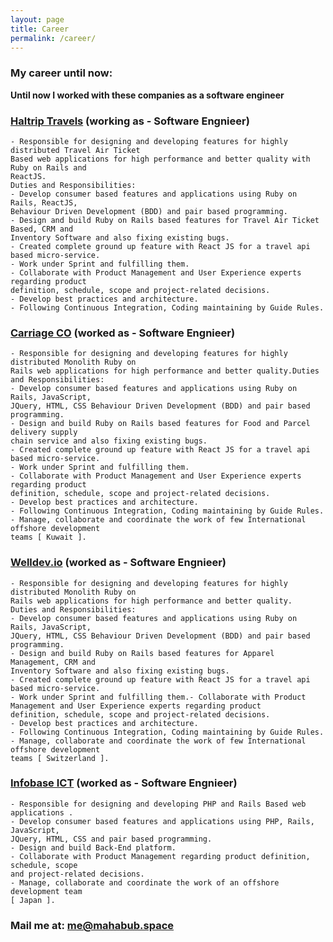 ```yaml
---
layout: page
title: Career
permalink: /career/
---
```


### My career until now:
**Until now I worked with these companies as a software engineer**

### [Haltrip Travels](http://haltrip.com) (working as - Software Engnieer)
    - Responsible for designing and developing features for highly distributed Travel Air Ticket
    Based web applications for high performance and better quality with Ruby on Rails and
    ReactJS.
    Duties and Responsibilities:
    - Develop consumer based features and applications using Ruby on Rails, ReactJS,
    Behaviour Driven Development (BDD) and pair based programming.
    - Design and build Ruby on Rails based features for Travel Air Ticket Based, CRM and
    Inventory Software and also fixing existing bugs.
    - Created complete ground up feature with React JS for a travel api based micro-service.
    - Work under Sprint and fulfilling them.
    - Collaborate with Product Management and User Experience experts regarding product
    definition, schedule, scope and project-related decisions.
    - Develop best practices and architecture.
    - Following Continuous Integration, Coding maintaining by Guide Rules.

### [Carriage CO](https://www.trycarriage.com) (worked as - Software Engnieer)
    - Responsible for designing and developing features for highly distributed Monolith Ruby on
    Rails web applications for high performance and better quality.Duties and Responsibilities:
    - Develop consumer based features and applications using Ruby on Rails, JavaScript,
    JQuery, HTML, CSS Behaviour Driven Development (BDD) and pair based programming.
    - Design and build Ruby on Rails based features for Food and Parcel delivery supply
    chain service and also fixing existing bugs.
    - Created complete ground up feature with React JS for a travel api based micro-service.
    - Work under Sprint and fulfilling them.
    - Collaborate with Product Management and User Experience experts regarding product
    definition, schedule, scope and project-related decisions.
    - Develop best practices and architecture.
    - Following Continuous Integration, Coding maintaining by Guide Rules.
    - Manage, collaborate and coordinate the work of few International offshore development
    teams [ Kuwait ].
    
### [Welldev.io](https://www.welldev.io) (worked as - Software Engnieer)
    - Responsible for designing and developing features for highly distributed Monolith Ruby on
    Rails web applications for high performance and better quality.
    Duties and Responsibilities:
    - Develop consumer based features and applications using Ruby on Rails, JavaScript,
    JQuery, HTML, CSS Behaviour Driven Development (BDD) and pair based programming.
    - Design and build Ruby on Rails based features for Apparel Management, CRM and
    Inventory Software and also fixing existing bugs.
    - Created complete ground up feature with React JS for a travel api based micro-service.
    - Work under Sprint and fulfilling them.- Collaborate with Product Management and User Experience experts regarding product
    definition, schedule, scope and project-related decisions.
    - Develop best practices and architecture.
    - Following Continuous Integration, Coding maintaining by Guide Rules.
    - Manage, collaborate and coordinate the work of few International offshore development
    teams [ Switzerland ].

### [Infobase ICT](http://www.infobase.com.bd/index.php) (worked as - Software Engnieer)
    - Responsible for designing and developing PHP and Rails Based web applications .
    - Develop consumer based features and applications using PHP, Rails, JavaScript,
    JQuery, HTML, CSS and pair based programming.
    - Design and build Back-End platform.
    - Collaborate with Product Management regarding product definition, schedule, scope
    and project-related decisions.
    - Manage, collaborate and coordinate the work of an offshore development team
    [ Japan ].


### **Mail me at: me@mahabub.space**    